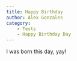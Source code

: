 ```yaml
---
title: Happy Birthday
author: Alex Gonzales
category:
    - Tests
    - Happy Birthday Day
---
```


I was born this day, yay!
